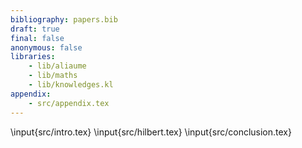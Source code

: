 ```yaml
---
bibliography: papers.bib
draft: true
final: false
anonymous: false
libraries:
    - lib/aliaume
    - lib/maths
    - lib/knowledges.kl
appendix:
    - src/appendix.tex
---
```


\input{src/intro.tex}
\input{src/hilbert.tex}
\input{src/conclusion.tex}
